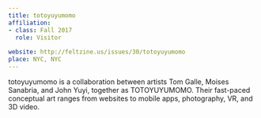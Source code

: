 ```yaml
---
title: totoyuyumomo
affiliation:
- class: Fall 2017
  role: Visitor
 
website: http://feltzine.us/issues/30/totoyuyumomo
place: NYC, NYC
---
```

totoyuyumomo is a collaboration between artists Tom Galle, Moises Sanabria, and John Yuyi, together as TOTOYUYUMOMO. Their fast-paced conceptual art ranges from websites to mobile apps, photography, VR, and 3D video. 